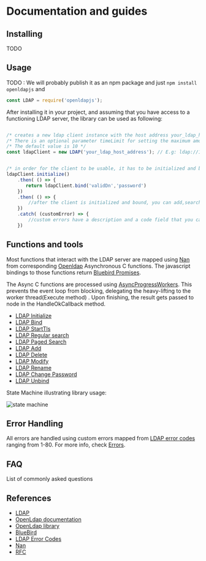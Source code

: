 # Documentation and guides

## Installing 

 TODO

## Usage

TODO : We will probably publish it as an npm package and just `npm install openldapjs`  and  
```javascript
const LDAP = require('openldapjs');
```
After installing it in your project, and assuming that you have access to a functioning LDAP server, the library can be used as following:

```javascript

/* creates a new ldap client instance with the host address your_ldap_host_address */
/* There is an optional parameter timeLimit for setting the maximum amount of time the server should take in responding for a operations */
/* The default value is 10 */
const ldapClient = new LDAP('your_ldap_host_address'); // E.g: ldap://192.168.0.1:389 or ldaps://example.com


/* in order for the client to be usable, it has to be initialized and bound with a user DN and a password */
ldapClient.initialize()
    .then( () => {
       return ldapClient.bind('validDn','password')
    })
    .then( () => {
        //after the client is initialized and bound, you can add,search,etc.
    })
    .catch( (customError) => {
        //custom errors have a description and a code field that you can inspect
    })

```


## Functions and  tools

Most functions that interact with the LDAP server are mapped using [Nan](https://github.com/nodejs/nan) from corresponding [Openldap](https://github.com/openldap/openldap) Asynchronous C functions. The javascript bindings to those functions return [Bluebird Promises](https://github.com/petkaantonov/bluebird).

The Async C functions are processed using [AsyncProgressWorkers](https://github.com/nodejs/nan/blob/master/doc/asyncworker.md). This prevents the event loop from blocking, delegating the heavy-lifting to the worker thread(Execute method) . Upon finishing, the result gets passed to node in the HandleOkCallback method.


* [LDAP Initialize ](./ldap_functions/initialize.MD)
* [LDAP Bind](./ldap_functions/bind.MD)
* [LDAP StartTls](./ldap_functions/startTls.MD)
* [LDAP Regular search](./ldap_functions/search.MD)
* [LDAP Paged Search](./ldap_functions/pagedSearch.MD)
* [LDAP Add](./ldap_functions/add.MD)
* [LDAP Delete](./ldap_functions/delete.MD)
* [LDAP Modify](./ldap_functions/modify.MD)
* [LDAP Rename](./ldap_functions/rename.MD)
* [LDAP Change Password](./ldap_functions/changePassword.MD)
* [LDAP Unbind](./ldap_functions/unbind.MD)

State Machine illustrating library usage:

![state machine](https://user-images.githubusercontent.com/22315908/33617803-6dda8aee-d9e9-11e7-82c5-3e2e34365c55.JPG)

## Error Handling

 All errors are handled using custom errors mapped from [LDAP error codes](http://wiki.servicenow.com/index.php?title=LDAP_Error_Codes#gsc.tab=0) ranging from 1-80. For more info, check [Errors](./errors.MD).



## FAQ

List of commonly asked questions


## References 

* [LDAP](https://www.ldap.com/getting-started-with-ldap)
* [OpenLdap documentation](https://www.openldap.org/doc)
* [OpenLdap library](https://github.com/openldap/openldap)
* [BlueBird](https://github.com/petkaantonov/bluebird)
* [LDAP Error Codes](http://wiki.servicenow.com/index.php?title=LDAP_Error_Codes#gsc.tab=0)
* [Nan](https://github.com/nodejs/nan)
* [RFC](https://tools.ietf.org/html/rfc4510)


